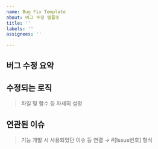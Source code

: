 ```yaml
---
name: Bug Fix Template
about: 버그 수정 템플릿
title: ''
labels: ''
assignees: ''

---
```


## 버그 수정 요약

## 수정되는 로직

> 파일 및 함수 등 자세히 설명

## 연관된 이슈

> 기능 개발 시 사용되었던 이슈 등 연결 → #[Issue번호] 형식
